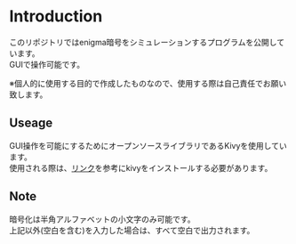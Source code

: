# Introduction
このリポジトリではenigma暗号をシミュレーションするプログラムを公開しています。  
GUIで操作可能です。  

※個人的に使用する目的で作成したものなので、使用する際は自己責任でお願い致します。



## Useage
GUI操作を可能にするためにオープンソースライブラリであるKivyを使用しています。  
使用される際は、[リンク](https://kivy.org/doc/stable/gettingstarted/installation.html)を参考にkivyをインストールする必要があります。


## Note
暗号化は半角アルファベットの小文字のみ可能です。  
上記以外(空白を含む)を入力した場合は、すべて空白で出力されます。
